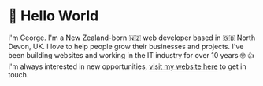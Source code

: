 # :wave: Hello World

I'm George. I'm a New Zealand-born 🇳🇿 web developer based in 🇬🇧 North Devon, UK. I love to help people grow their businesses and projects. I've been building websites and working in the IT industry for over 10 years 🤓 👍 I'm always interested in new opportunities, [visit my website here](https://georgemc.net) to get in touch.

